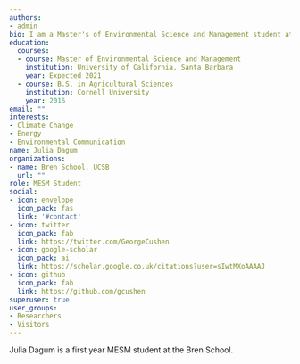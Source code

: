 ```yaml
---
authors:
- admin
bio: I am a Master's of Environmental Science and Management student at Bren.
education:
  courses:
  - course: Master of Environmental Science and Management
    institution: University of California, Santa Barbara
    year: Expected 2021
  - course: B.S. in Agricultural Sciences
    institution: Cornell University
    year: 2016
email: ""
interests:
- Climate Change
- Energy
- Environmental Communication
name: Julia Dagum
organizations:
- name: Bren School, UCSB
  url: ""
role: MESM Student
social:
- icon: envelope
  icon_pack: fas
  link: '#contact'
- icon: twitter
  icon_pack: fab
  link: https://twitter.com/GeorgeCushen
- icon: google-scholar
  icon_pack: ai
  link: https://scholar.google.co.uk/citations?user=sIwtMXoAAAAJ
- icon: github
  icon_pack: fab
  link: https://github.com/gcushen
superuser: true
user_groups:
- Researchers
- Visitors
---
```


Julia Dagum is a first year MESM student at the Bren School.
